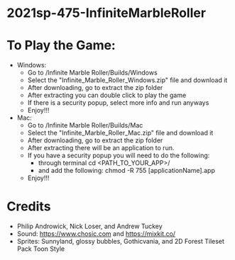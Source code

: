 # 2021sp-475-InfiniteMarbleRoller

# To Play the Game:

- Windows:
  - Go to /Infinite Marble Roller/Builds/Windows
  - Select the "Infinite_Marble_Roller_Windows.zip" file and download it
  - After downloading, go to extract the zip folder
  - After extracting you can double click to play the game
  - If there is a security popup, select more info and run anyways
  - Enjoy!!!
- Mac: 
  - Go to /Infinite Marble Roller/Builds/Mac
  - Select the "Infinite_Marble_Roller_Mac.zip" file and download it
  - After downloading, go to extract the zip folder
  - After extracting there will be an application to run.
  - If you have a security popup you will need to do the following:
    - through terminal cd <PATH_TO_YOUR_APP>/
    - and add the following: chmod -R 755 [applicationName].app
  - Enjoy!!!

# Credits
 - Philip Androwick, Nick Loser, and Andrew Tuckey
 - Sound: https://www.chosic.com and https://mixkit.co/
 - Sprites: Sunnyland, glossy bubbles, Gothicvania, and 2D Forest Tileset Pack Toon Style
